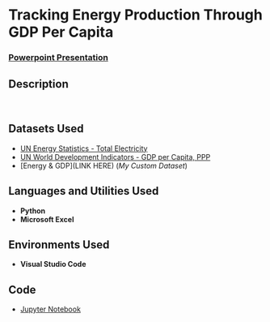 <h1>Tracking Energy Production Through GDP Per Capita</h1>

 ### [Powerpoint Presentation](https://github.com/eericson2005/Energy-vs-GDP/blob/10edb356cf28635d4c7c46995b55324d066c338e/DASC_1003H_I-EDA_EthanEricson.pptx)

<h2>Description</h2>

<br />

<h2>Datasets Used</h2>

- [UN Energy Statistics - Total Electricity](https://data.un.org/Data.aspx?d=EDATA&f=cmID%3aEL%3btrID%3a01)
- [UN World Development Indicators - GDP per Capita, PPP](https://data.un.org/Data.aspx?d=WDI&f=Indicator_Code%3aNY.GDP.PCAP.PP.CD)
- [Energy & GDP](LINK HERE) (<i>My Custom Dataset</i>)

<h2>Languages and Utilities Used</h2>

- <b>Python</b> 
- <b>Microsoft Excel</b>

<h2>Environments Used </h2>

- <b>Visual Studio Code</b>

<h2>Code</h2>

- [Jupyter Notebook](https://github.com/eericson2005/Energy-vs-GDP/blob/d0b056e5efaf3c3cdf2865ee9b3229f4c98bb9d8/I-EDA%20Python%20Visualizations.ipynb)

